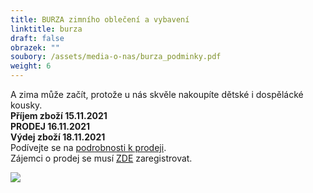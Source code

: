 ```yaml
---
title: BURZA zimního oblečení a vybavení
linktitle: burza
draft: false
obrazek: ""
soubory: /assets/media-o-nas/burza_podminky.pdf
weight: 6
---
```

A zima může začít, protože u nás skvěle nakoupíte dětské i dospělácké kousky.\
**Příjem zboží       15.11.2021**\
**PRODEJ              16.11.2021**\
**Výdej zboží        18.11.2021**\
Podívejte se na [podrobnosti k  prodeji](/assets/media-o-nas/burza_podminky.pdf). \
Zájemci o prodej se musí [](https://docs.google.com/forms/d/1CUZaKzPmslzg56Gb8mlE5GJdgx1hlrDcI-K2rsOcoHA/prefill) [ZDE](https://docs.google.com/forms/d/e/1FAIpQLSeLuny4nkAW0pzq8BulzwFgRBXJjbrER1_P6pQENHm1NEQrGw/viewform) zaregistrovat.  

![](/assets/media/baner_burza-1-.jpg)